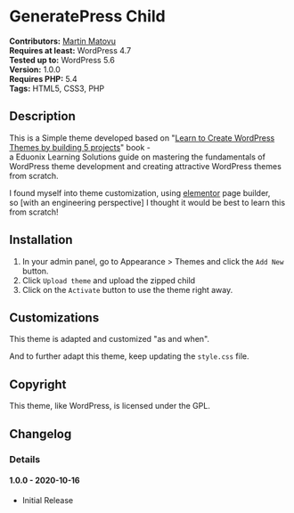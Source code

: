 # GeneratePress Child

**Contributors:** [Martin Matovu](https://profiles.wordpress.org/mwamitovi/)<br/>
**Requires at least:** WordPress 4.7<br/>
**Tested up to:** WordPress 5.6<br/>
**Version:** 1.0.0<br/>
**Requires PHP:** 5.4<br/>
**Tags:** HTML5, CSS3, PHP<br/>


## Description ## 

This is a Simple theme developed based on "[Learn to Create WordPress Themes by building 5 projects](https://www.amazon.com/Create-WordPress-Themes-Building-Projects/dp/1787286649)" book -<br/>a Eduonix Learning Solutions guide on mastering the fundamentals of WordPress theme development and creating attractive WordPress themes from scratch.

I found myself into theme customization, using [elementor](https://elementor.com/) page builder, <br/>so [with an engineering perspective] I thought it would be best to learn this from scratch!


## Installation ##

1. In your admin panel, go to Appearance > Themes and click the `Add New` button.
2. Click `Upload theme` and upload the zipped child
3. Click on the `Activate` button to use the theme right away.

## Customizations ##

This theme is adapted and customized "as and when".

And to further adapt this theme, keep updating the `style.css` file.


## Copyright ##

This theme, like WordPress, is licensed under the GPL.


## Changelog ##

### Details ###

#### 1.0.0 - 2020-10-16 ####
* Initial Release
